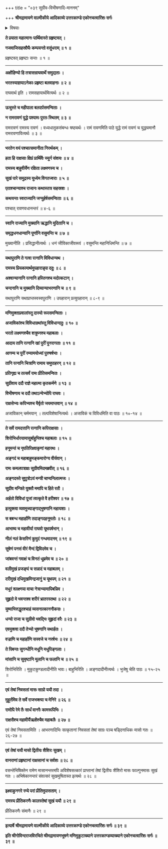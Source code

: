 +++
title = "०३९ सुग्रीव-विभीषणादि-माननम्"

+++
**श्रीमद्रामायणे वाल्मीकीये आदिकाव्ये उत्तरकाण्डे एकोनचत्वारिंशः सर्गः**

<details><summary>विषयाः</summary>

रामाभ्यनुज्ञानेन स्व-स्व-नगर-गतैस् तैस् तै राजभिः  
स्व-स्वानुगत-भरत-लक्ष्मण-शत्रुघ्न-द्वारा  
श्रीरामाय नाना-रत्नादि-रूपोपायन-प्रत्यर्पणम् ॥ १ ॥  
रामेण सुग्रीव-विभीषणदिभ्यस् तद्-रत्न-दानम् ॥ २ ॥  
रामेण सादरोपचार-लालितैः सुग्रीव-विभीषणादिभिर् अयोध्यायाम् एकं वत्सरं सुख-निवासः ॥ ३ ॥
</details>


**ते प्रयाता महात्मानः पार्थिवास्ते ग्रहृष्टवत् ।**

**गजवाजिसहस्रौघैः कम्पयन्तो वसुंधराम् ॥ १ ॥**

प्रहृष्टवत् प्रहृष्टाः सन्तः ॥ १ ॥

****

**अक्षौहिण्यो हि तत्रासन्राघवार्थे समुद्यताः ।**

**भरतस्याज्ञयाऽनेकाः प्रहृष्टा बलवाहनाः ॥ २ ॥**

राघवार्थ इति । रामसहायार्थमित्यर्थः ॥ २ ॥

****

**ऊचुस्ते च महीपाला बलदर्पसमन्विताः ।**

**न रामरावणं युद्धे पश्यामः पुरतः स्थितम् ॥ ३ ॥**

रामरावणं रामस्य रावणं । वध्यधातुकसंबन्धः षष्ठ्यर्थः । रामं रावणमिति पाठे युद्धे रामं रावणं च युद्ध्यमानौ रामरावणावित्यर्थः ॥ ३ ॥

****

**भरतेन वयं पश्चात्समानीता निरर्थकम् ।**

**हता हि राक्षसाः क्षिप्रं प्रार्थिवैः स्युर्न संशयः ॥ ४ ॥**

**रामस्य बाहुवीर्येण रक्षिता लक्ष्मणस्य च ।**

**सुखं पारे समुद्रस्य युध्येम विगतज्वराः ॥ ५ ॥**

**एताश्चान्याश्च राजानः कथास्तत्र सहस्रशः ।**

**कथयन्तः स्वराज्यानि जग्मुर्हर्षसमन्विताः ॥ ६ ॥**

पश्चात् रावणवधानन्तरं ॥ ४-६ ॥

****

**स्वानि राज्यानि मुख्यानि ऋद्धानि मुदितानि च ।**

**समृद्धधनधान्यानि पूर्णानि वसुमन्ति च ॥ ७ ॥**

मुख्यानीति । प्रसिद्धानीत्यर्थः । धनं जीविकाजीवरूपं । वसुमन्ति महानिधिमन्ति ॥ ७ ॥

****

**यथापुराणि ते गत्वा रत्नानि विविधान्यथ ।**

**रामस्य प्रियकामार्थमुपहारान्नृपा ददुः ॥ ८ ॥**

**अश्वान्यानानि रत्नानि हस्तिनश्च मदोत्कटान् ।**

**चन्दनानि च मुख्यानि दिव्यान्याभरणानि च ॥ ९ ॥**

यथापुराणि यथाप्राप्तस्वस्वपुराणि । उपहारान् प्रत्युपहारान् ॥ ८-९ ॥

****

**मणिमुक्ताप्रवालांस्तु दास्यो रूपसमन्विताः ।**

**अजाविकांश्च विविधान्रथांस्तु विविधान्ददुः ॥ १० ॥**

**भरतो लक्ष्मणश्चैव शत्रुघ्नश्च महाबलाः ।**

**आदाय तानि रत्नानि खां पुरीं पुनरागताः ॥ ११ ॥**

**आगम्य च पुरीं रम्यामयोध्यां पुरुषर्षभाः ।**

**तानि रत्नानि चित्राणि रामाय समुपाहरन् ॥ १२ ॥**

**प्रतिगृह्य च तत्सर्वं रामः प्रीतिसमन्वितः ।**

**सुग्रीवाय ददौ राज्ञे महात्मा कृतकर्मणे ॥ १३ ॥**

**विभीषणाय च ददौ तथाऽन्येभ्योपि राघवः ।**

**राक्षसेभ्यः कपिभ्यश्च यैर्वृतो जयमाप्तवान् ॥ १४ ॥**

अजाविकान् चर्ममयान् । तल्पविशेषानित्यर्थः । अजाविकं च विविधमिति वा पाठः ॥ १०-१४ ॥

****

**ते सर्वे रामदत्तानि रत्नानि कपिराक्षसाः ।**

**शिरोभिर्धारयामासुर्बाहुभिश्च महाबलाः ॥ १५ ॥**

**हनूमन्तं च नृपतिरिक्ष्वाकृणां महारथः ।**

**अङ्गदं च महाबाहुमङ्कमारोग्य वीर्यवान् ।**

**रामः कमलपत्राक्षः सुग्रीवमिदमब्रवीत् ॥ १६ ॥**

**अङ्गदस्ते सुपुत्रोऽयं मन्त्री चाप्यनिलात्मजः ।**

**सुग्रीव मन्त्रिते युक्तौ ममापि च हिते रतौ ।**

**अर्हतो विविधां पूजां त्वत्कृते वै हरीश्वर ॥ १७ ॥**

**इत्युक्त्वा व्यवमुच्याङ्गाद्भुषणानि महायशाः ।**

**स बबन्ध महार्हाणि तदाङ्गदहनूमतोः ॥ १८ ॥**

**आभाष्य च महावीर्या राघवो यूथपर्षभान् ।**

**नीलं नलं केसरिणं कुमुदं गन्धमादनम् ॥ १९ ॥**

**सुषेणं पनसं वीरं मैन्दं द्विविदमेव च ।**

**जांबवन्तं गवाक्षं च विनतं धूम्रमेव च ॥ २० ॥**

**वलीमुखं प्रजङ्घं च सन्नादं च महाबलम् ।**

**दरीमुखं दधिमुखमिन्द्रजानुं च यूथपम् ॥ २१ ॥**

**मधुरं श्लक्ष्णया वाचा नेत्राभ्यामापिबन्निव ।**

**सुहृदो मे भवन्तश्व शरीरं भ्रातरस्तथा ॥ २२ ॥**

**युष्माभिरुद्धृतश्चाहं व्यसनात्काननौकसः ।**

**धन्यो राजा च सुग्रीवो भवद्भिः सुहृदां वरैः ॥ २३ ॥**

**एवमुक्त्वा ददौ तेभ्यो भूषणानि यथार्हतः ।**

**वज्राणि च महार्हाणि सस्वजे च नरर्षभः ॥ २४ ॥**

**ते पिबन्तः सुगन्धीनि मधूनि मधुपिङ्गलाः ।**

**मांसानि च सुमृष्टानि मूलानि च फलानि च ॥ २५ ॥**

शिरोभिरिति । मुकुटकुण्डलादीनीति भावः। बाहुभिरिति । अङ्गदादीनीत्यर्थः । भुजेषु चेति पाठः ॥ १५-२५ ॥

****

**एवं तेषां निवसतां मासः साग्रो ययौ तदा ।**

**मुहूर्तमिव ते सर्वे राजभक्त्या च मेनिरे ॥ २६ ॥**

**रामोपि रेमे तैः सार्धं वानरैः कामरूपिभिः ।**

**राक्षसैश्च महावीर्यैऋक्षैश्चैव महाबलैः ॥ २७ ॥**

एवं तेषां निवसतामिति । आभरणादिभिः सत्कृतानां निवसतां तेषां साग्रः पञ्च षड्दिनाधिकः मासो गतः ॥ २६-२७ ॥

****

**एवं तेषां ययौ मासो द्वितीयः शैशिरः सुखम् ।**

**वानराणां प्रहृष्टानां राक्षसानां च सर्वशः ॥ २८ ॥**

वसन्तेभिषिक्तेन रामेण मासानन्तरमपि अविशेषसत्कारं प्राप्तानां तेषां द्वितीयः शैशिरो मासः फाल्गुनमासः सुखं गतः । अभिषेकानन्तरं संवत्सरं सुखमुषितास्त इत्यर्थः ॥ २८ ॥

****

**इक्ष्वाकुनगरे रम्ये परां प्रीतिमुपासताम् ।**

**रामस्य प्रीतिकरणैः कालस्तेषां सुखं ययौ ॥ २९ ॥**

प्रीतिकरणैः संमानैः ॥ २९ ॥

****

**इत्यार्षे श्रीमद्रामायणे वाल्मीकीये आदिकाव्ये उत्तरकाण्डे एकोनचत्वारिंशः सर्गः ॥ ३९ ॥**

**इति श्रीगोविन्दराजविरचिते श्रीमद्रामायणभूषणे मणिमुकुटाख्याने उत्तरकाण्डव्याख्याने एकोनचत्वारिंशः सर्गः ॥ ३९ ॥**
